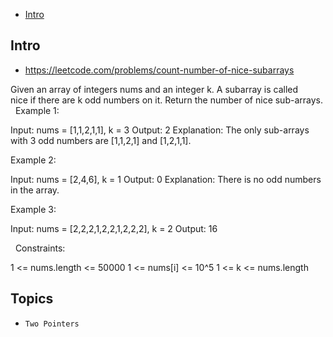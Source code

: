 - [Intro](#intro)

## Intro

- https://leetcode.com/problems/count-number-of-nice-subarrays

Given an array of integers nums and an integer k. A subarray is called nice if there are k odd numbers on it.
Return the number of nice sub-arrays.
 
Example 1:

Input: nums = [1,1,2,1,1], k = 3
Output: 2
Explanation: The only sub-arrays with 3 odd numbers are [1,1,2,1] and [1,2,1,1].

Example 2:

Input: nums = [2,4,6], k = 1
Output: 0
Explanation: There is no odd numbers in the array.

Example 3:

Input: nums = [2,2,2,1,2,2,1,2,2,2], k = 2
Output: 16

 
Constraints:

1 <= nums.length <= 50000
1 <= nums[i] <= 10^5
1 <= k <= nums.length



## Topics

- `Two Pointers`


